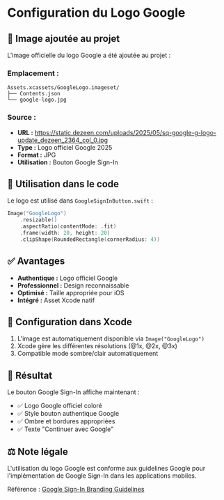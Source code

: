 # Configuration du Logo Google

## 📁 Image ajoutée au projet

L'image officielle du logo Google a été ajoutée au projet :

### **Emplacement :**
```
Assets.xcassets/GoogleLogo.imageset/
├── Contents.json
└── google-logo.jpg
```

### **Source :**
- **URL :** https://static.dezeen.com/uploads/2025/05/sq-google-g-logo-update_dezeen_2364_col_0.jpg
- **Type :** Logo officiel Google 2025
- **Format :** JPG
- **Utilisation :** Bouton Google Sign-In

## 🎨 Utilisation dans le code

Le logo est utilisé dans `GoogleSignInButton.swift` :

```swift
Image("GoogleLogo")
    .resizable()
    .aspectRatio(contentMode: .fit)
    .frame(width: 20, height: 20)
    .clipShape(RoundedRectangle(cornerRadius: 4))
```

## ✅ Avantages

- **Authentique :** Logo officiel Google
- **Professionnel :** Design reconnaissable
- **Optimisé :** Taille appropriée pour iOS
- **Intégré :** Asset Xcode natif

## 🔧 Configuration dans Xcode

1. L'image est automatiquement disponible via `Image("GoogleLogo")`
2. Xcode gère les différentes résolutions (@1x, @2x, @3x)
3. Compatible mode sombre/clair automatiquement

## 📱 Résultat

Le bouton Google Sign-In affiche maintenant :
- ✅ Logo Google officiel coloré
- ✅ Style bouton authentique Google
- ✅ Ombre et bordures appropriées
- ✅ Texte "Continuer avec Google"

## ⚖️ Note légale

L'utilisation du logo Google est conforme aux guidelines Google pour l'implémentation de Google Sign-In dans les applications mobiles.

Référence : [Google Sign-In Branding Guidelines](https://developers.google.com/identity/branding-guidelines)
